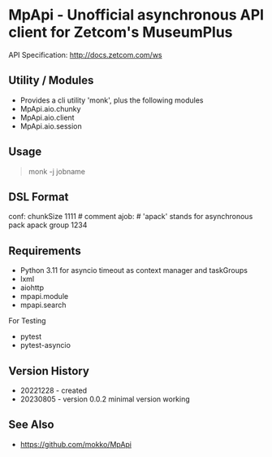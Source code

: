 # MpApi - Unofficial asynchronous API client for Zetcom's MuseumPlus

API Specification: http://docs.zetcom.com/ws

## Utility / Modules
* Provides a cli utility 'monk', plus the following modules
* MpApi.aio.chunky
* MpApi.aio.client
* MpApi.aio.session

## Usage
> monk -j jobname

## DSL Format
conf:
	chunkSize 1111 # comment
ajob:
	# 'apack' stands for asynchronous pack
	apack group 1234 

## Requirements
* Python 3.11 for asyncio timeout as context manager and taskGroups
* lxml
* aiohttp
* mpapi.module
* mpapi.search

For Testing
* pytest 
* pytest-asyncio

## Version History
* 20221228 - created
* 20230805 - version 0.0.2 minimal version working

## See Also
* https://github.com/mokko/MpApi